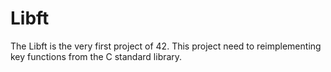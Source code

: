 # Libft
The Libft is the very first project of 42. This project need to reimplementing key functions from the C standard library.
